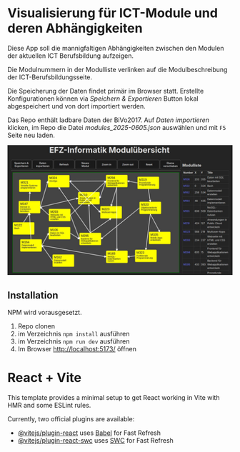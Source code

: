 # Visualisierung für ICT-Module und deren Abhängigkeiten

Diese App soll die mannigfaltigen Abhängigkeiten zwischen den Modulen der aktuellen ICT Berufsbildung aufzeigen.

Die Modulnummern in der Modulliste verlinken auf die Modulbeschreibung der ICT-Berufsbildungsseite.

Die Speicherung der Daten findet primär im Browser statt. Erstellte Konfigurationen können via *Speichern & Exportieren* Button lokal abgespeichert und von dort importiert werden.

Das Repo enthält ladbare Daten der BiVo2017. Auf *Daten importieren* klicken, im Repo die Datei *modules_2025-0605.json* auswählen und mit `F5` Seite neu laden.

![App Screenshot](img/app_screenshot.jpg)

## Installation

NPM wird vorausgesetzt.

1. Repo clonen
2. im Verzeichnis `npm install` ausführen
3. im Verzeichnis `npm run dev` ausführen
4. Im Browser <http://localhost:5173/> öffnen

# React + Vite

This template provides a minimal setup to get React working in Vite with HMR and some ESLint rules.

Currently, two official plugins are available:

- [@vitejs/plugin-react](https://github.com/vitejs/vite-plugin-react/blob/main/packages/plugin-react/README.md) uses [Babel](https://babeljs.io/) for Fast Refresh
- [@vitejs/plugin-react-swc](https://github.com/vitejs/vite-plugin-react-swc) uses [SWC](https://swc.rs/) for Fast Refresh
